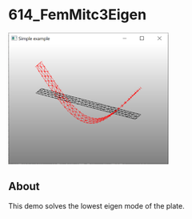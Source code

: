 # 614_FemMitc3Eigen
![](../../docs/imgs/glfwold_614_FemMitc3Eigen.png)


## About

This demo solves the lowest eigen mode of the plate. 

